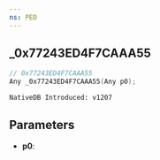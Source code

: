 ```yaml
---
ns: PED
---
```

## _0x77243ED4F7CAAA55

```c
// 0x77243ED4F7CAAA55
Any _0x77243ED4F7CAAA55(Any p0);
```

```
NativeDB Introduced: v1207
```

## Parameters
* **p0**:

